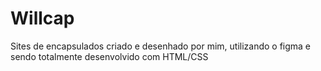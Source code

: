 # Willcap
Sites de encapsulados criado e desenhado por mim, utilizando o figma e sendo totalmente desenvolvido com HTML/CSS
